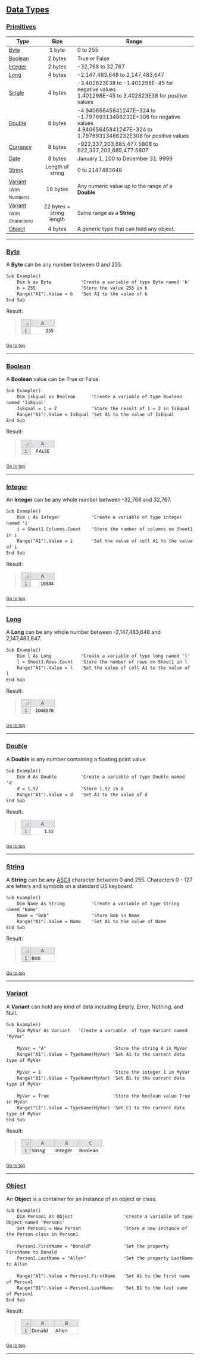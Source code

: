 ## <a name="pagetop" href="#pagetop">Data Types</a> ##

### <a name=32Bit_DataTypes href=#32Bit_DataTypes>Primitives</a> ###
|Type				|Size	|Range									|
|-------------------|:-----:|---------------------------------------|
|[Byte](#byte)		|1 byte	|0 to 255								|
|[Boolean](#boolean)|2 bytes|True or False							|
|[Integer](#integer)|2 bytes|-32,768 to 32,767						|
|[Long](#long)		|4 bytes|-2,147,483,648 to 2,147,483,647		|
|[Single](#single)	|4 bytes|-3.402823E38 to -1.401298E-45 for negative values<br /> 1.401298E-45 to 3.402823E38 for positive values|
|[Double](#double)	|8 bytes|-4.94065645841247E-324 to -1.79769313486231E+308 for negative values<br />4.94065645841247E-324 to 1.79769313486232E308 for positive values	|
|[Currency](#currency)|8 bytes|-922,337,203,685,477.5808 to 922,337,203,685,477.5807|
|[Date](#date)|8 bytes|January 1, 100 to December 31, 9999|
|[String](#string)	|Length of string|0 to 2147483648				|
|[Variant](#variant)<br /><sub>(With Numbers)</sub>|16 bytes|Any numeric value up to the range of a **Double**|
|[Variant](#variant)<br /><sub>(With Characters)</sub>|22 bytes + string length|Same range as a **String**|
|[Object](#object)	|4 bytes|A generic type that can hold any object.|

----------
### <a name="byte" href="#byte">Byte</a> ###
A **Byte** can be any number between 0 and 255.

```VB
Sub Example()
	Dim b as Byte			'Create a variable of type Byte named 'b'
	b = 255					'Store the value 255 in b
	Range("A1").Value = b	'Set A1 to the value of b
End Sub
```

Result:
>![Result](./images/Byte_Result.jpg)

<sub>[Go to top](#pagetop)</sub>

----------

### <a name="boolean" href="#boolean">Boolean</a> ###
A **Boolean** value can be True or False.

```VB
Sub Example()
	Dim IsEqual as Boolean		'Create a variable of type Boolean named 'IsEqual'
	IsEqual = 1 = 2				'Store the result of 1 = 2 in IsEqual
	Range("A1").Value = IsEqual	'Set A1 to the value of IsEqual
End Sub
```

Result:
>![Result](./images/Bool_Result.jpg)

<sub>[Go to top](#pagetop)</sub>

----------
### <a name="integer" href="#integer">Integer</a> ###
An **Integer** can be any whole number between -32,768 and 32,767.

```VB
Sub Example()
    Dim i As Integer            'Create a variable of type integer named 'i'
    i = Sheet1.Columns.Count    'Store the number of columns on Sheet1 in i
    Range("A1").Value = i       'Set the value of cell A1 to the value of i
End Sub
```

Result:
>![Result](./images/Int_Result.jpg)

<sub>[Go to top](#pagetop)</sub>

----------
### <a name="long" href="#long">Long</a> ###
A **Long** can be any whole number between -2,147,483,648 and 2,147,483,647.

```VB
Sub Example()
    Dim l As Long           'Create a variable of type long named 'l'
    l = Sheet1.Rows.Count   'Store the number of rows on Sheet1 in l
    Range("A1").Value = l   'Set the value of cell A1 to the value of l
End Sub
```

Result:
>![Result](./images/Lng_Result.jpg)

<sub>[Go to top](#pagetop)</sub>

----------
### <a name="double" href="#double">Double</a> ###
A **Double** is any number containing a floating point value.

```VB
Sub Example()
    Dim d As Double         'Create a variable of type Double named 'd'
    d = 1.52                'Store 1.52 in d
    Range("A1").Value = d	'Set A1 to the value of d
End Sub
```

Result:
>![Result](./images/Dbl_Result.jpg)

<sub>[Go to top](#pagetop)</sub>

----------
### <a name="string" href="#string">String</a> ###
A **String** can be any [ASCII](./ASCII_Chart.html) character between 0 and 255. Characters 0 - 127 are letters and symbols on a standard US keyboard.

```VB
Sub Example()
    Dim Name As String			'Create a variable of type String named 'Name'
    Name = "Bob"				'Store Bob in Name
	Range("A1").Value = Name	'Set A1 to the value of Name
End Sub
```

Result:
>![Result](./images/Str_Result.jpg)

<sub>[Go to top](#pagetop)</sub>

----------
### <a name="variant" href="#variant">Variant</a> ###
A **Variant** can hold any kind of data including Empty, Error, Nothing, and Null.

```VB
Sub Example()
    Dim MyVar As Variant   'Create a variable  of type Variant named 'MyVar'

    MyVar = "A"							'Store the string A in MyVar
    Range("A1").Value = TypeName(MyVar) 'Set A1 to the current data type of MyVar

    MyVar = 1							'Store the integer 1 in MyVar
    Range("B1").Value = TypeName(MyVar) 'Set B1 to the current data type of MyVar

    MyVar = True						'Store the boolean value True in MyVar
    Range("C1").Value = TypeName(MyVar)	'Set C1 to the current data type of MyVar
End Sub
```

Result:
>![Result](./images/Var_Result.jpg)

<sub>[Go to top](#pagetop)</sub>

----------
### <a name="object" href="#object">Object</a> ###
An **Object** is a container for an instance of an object or class.

```VB
Sub Example()
    Dim Person1 As Object					'Create a variable of type Object named 'Person1'
    Set Person1 = New Person				'Store a new instance of the Person class in Person1

    Person1.FirstName = "Donald"			'Set the property FirstName to Donald
    Person1.LastName = "Allen"				'Set the property LastName to Allen

    Range("A1").Value = Person1.FirstName	'Set A1 to the first name of Person1
    Range("B1").Value = Person1.LastName	'Set B1 to the last name of Person1
End Sub
```

Result:
>![Result](./images/Obj_Result.jpg)

<sub>[Go to top](#pagetop)</sub>

----------
<br /><br /><br /><br /><br /><br /><br /><br /><br />